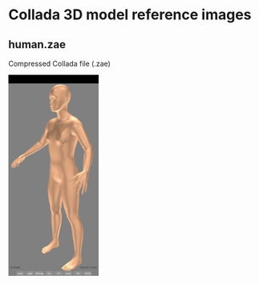 # Collada 3D model reference images

## human.zae
Compressed Collada file (.zae)

<img alt="human.zae" src="screenshots/human_zae.png" width=180 />
